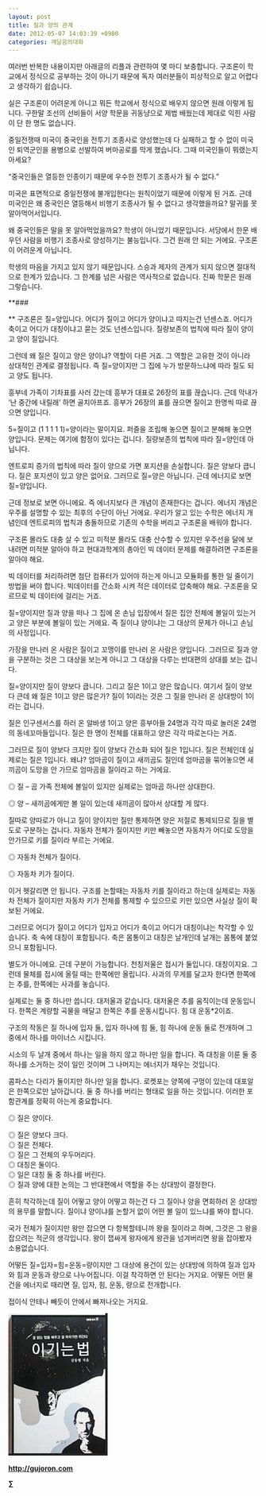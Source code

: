 ```yaml
---
layout: post
title: 질과 양의 관계
date: 2012-05-07 14:03:39 +0900
categories: 깨달음의대화
---
```

여러번 반복한 내용이지만 아래글의 리플과 관련하여 몇 마디 보충합니다. 구조론이 학교에서 정식으로 공부하는 것이 아니기 때문에 독자 여러분들이 피상적으로 알고 어렵다고 생각하기 쉽습니다. 

실은 구조론이 어려운게 아니고 뭐든 학교에서 정식으로 배우지 않으면 원래 이렇게 됩니다. 구한말 조선의 선비들이 서양 학문을 귀동냥으로 제법 배웠는데 제대로 익힌 사람이 단 한 명도 없습니다. 

중일전쟁때 미국이 중국인을 전투기 조종사로 양성했는데 다 실패하고 할 수 없이 미국인 퇴역군인을 용병으로 선발하여 버마공로를 막게 했습니다. 그때 미국인들이 뭐랬는지 아세요? 

“중국인들은 열등한 인종이기 때문에 우수한 전투기 조종사가 될 수 없다.” 

미국은 표면적으로 중일전쟁에 불개입한다는 원칙이었기 때문에 이렇게 된 거죠. 근데 미국인은 왜 중국인은 열등해서 비행기 조종사가 될 수 없다고 생각했을까요? 말귀를 못알아먹어서입니다. 

왜 중국인들은 말을 못 알아먹었을까요? 학생이 아니었기 때문입니다. 서당에서 한문 배우던 사람을 비행기 조종사로 양성하기는 불능입니다. 그건 원래 안 되는 거에요. 구조론이 어려운게 아닙니다. 

학생의 마음을 가지고 있지 않기 때문입니다. 스승과 제자의 관계가 되지 않으면 절대적으로 한계가 있습니다. 그 한계를 넘은 사람은 역사적으로 없습니다. 진짜 학문은 원래 그렇습니다. 



**\### 

** 구조론은 질=양입니다. 어디가 질이고 어디가 양이냐고 따지는건 넌센스죠. 어디가 축이고 어디가 대칭이냐고 묻는 것도 넌센스입니다. 질량보존의 법칙에 따라 질이 양이고 양이 질입니다. 

그런데 왜 질은 질이고 양은 양이냐? 역할이 다른 거죠. 그 역할은 고유한 것이 아니라 상대적인 관계로 결정됩니다. 즉 질=양이지만 그 집에 누가 방문하느냐에 따라 질도 되고 양도 됩니다. 

흥부네 가족이 기차표를 사러 갔는데 흥부가 대표로 26장의 표를 끊습니다. 근데 막내가 ‘난 중간에 내릴래’ 하면 골치아프죠. 흥부가 26장의 표를 끊으면 질이고 한명씩 따로 끊으면 양입니다. 

5=질이고 (1 1 1 1 1)=양이라는 말이지요. 퍼즐을 조립해 놓으면 질이고 분해해 놓으면 양입니다. 문제는 여기에 함정이 있다는 겁니다. 질량보존의 법칙에 따라 질=양인데 아닙니다. 

엔트로피 증가의 법칙에 따라 질이 양으로 가면 포지션을 손실합니다. 질은 양보다 큽니다. 질은 포지션이 있고 양은 없어요. 그러므로 질=양은 아닙니다. 근데 에너지로 보면 질=양입니다. 

근데 정보로 보면 아니에요. 즉 에너지보다 큰 개념이 존재한다는 겁니다. 에너지 개념은 우주를 설명할 수 있는 최후의 수단이 아닌 거에요. 우리가 알고 있는 수학은 에너지 개념인데 엔트로피의 법칙과 충돌하므로 기존의 수학을 버리고 구조론을 배워야 합니다. 

구조론 몰라도 대충 살 수 있고 미적분 몰라도 대충 산수할 수 있지만 우주선을 달에 보내려면 미적분 알아야 하고 현대과학계의 총아인 빅 데이터 문제를 해결하려면 구조론을 알아야 해요. 

빅 데이터를 처리하려면 첨단 컴퓨터가 있어야 하는게 아니고 모듈화를 통한 일 줄이기 방법을 써야 합니다. 빅데이터를 간소화 시켜 적은 데이터로 압축해야 해요. 구조론을 모르므로 빅 데이터에 걸리는 거죠. 

질=양이지만 질과 양을 떠나 그 집에 온 손님 입장에서 질은 집안 전체에 볼일이 있는거고 양은 부분에 볼일이 있는 거에요. 즉 질이냐 양이냐는 그 대상의 문제가 아니고 손님의 사정입니다. 

가장을 만나러 온 사람은 질이고 꼬맹이를 만나러 온 사람은 양입니다. 그러므로 질과 양을 구분하는 것은 그 대상을 보는게 아니고 그 대상을 다루는 반대편의 상대를 보는 겁니다. 

질=양이지만 질이 양보다 큽니다. 그리고 질은 1이고 양은 많습니다. 여기서 질이 양보다 큰데 왜 질은 1이고 양은 많은가? 질이 1이라는 것은 그 질을 만나러 온 상대방이 1이라는 겁니다. 

질은 인구센서스를 하러 온 알바생 1이고 양은 흥부아들 24명과 각각 따로 놀러온 24명의 동네꼬마들입니다. 질은 한 명이 전체를 대표하고 양은 각각 따로논다는 거죠. 

그러므로 질이 양보다 크지만 질이 양보다 간소화 되어 질은 1입니다. 질은 전체인데 실제로는 질은 1입니다. 왜냐? 엄마곰이 질이고 새끼곰도 질인데 엄마곰을 묶어놓으면 새끼곰이 도망을 안 가므로 엄마곰을 질이라고 하는 거에요. 

◎ 질 – 곰 가족 전체에 볼일이 있지만 실제로는 엄마곰 하나만 상대한다.

  
◎ 양 – 새끼곰에게만 볼 일이 있는데 새끼곰이 많아서 상대할 게 많다. 

질따로 양따로가 아니고 질이 양이지만 질만 통제하면 양은 저절로 통제되므로 질을 별도로 구분하는 겁니다. 자동차 전체가 질이지만 키만 빼놓으면 자동차가 어디로 도망을 안가므로 키를 질이라 부르는 거에요. 

◎ 자동차 전체가 질이다.

  
◎ 자동차 키가 질이다. 

이거 헷갈리면 안 됩니다. 구조를 논할때는 자동차 키를 질이라고 하는데 실제로는 자동차 전체가 질이지만 자동차 키가 전체를 통제할 수 있으므로 키만 있으면 사실상 질이 확보된 거에요. 

그러므로 어디가 질이고 어디가 입자고 어디가 축이고 어디가 대칭이냐는 착각할 수 있습니다. 축 속에 대칭이 포함됩니다. 축은 몸통이고 대칭은 날개인데 날개는 몸통에 붙었으니 포함됩니다. 

별도가 아니에요. 근데 구분이 가능합니다. 천칭저울은 접시가 둘입니다. 대칭이지요. 그런데 물체를 접시에 올릴 때는 한쪽에만 올립니다. 사과의 무게를 달고자 한다면 한쪽에는 추를, 한쪽에는 사과를 놓습니다. 

실제로는 둘 중 하나만 씁니다. 대저울과 같습니다. 대저울은 추를 움직이는데 운동입니다. 한쪽은 계량할 곡물을 매달고 한쪽은 추를 운동시킵니다. 힘 대 운동*2이죠. 

구조의 작동은 질 하나에 입자 둘, 입자 하나에 힘 둘, 힘 하나에 운동 둘로 전개하며 그 중에서 하나를 마이너스 시킵니다. 

시소의 두 날개 중에서 하나는 일을 하지 않고 하나만 일을 합니다. 즉 대칭을 이룬 둘 중 하나를 소거하는 것이 일인 것이며 그 나머지는 에너지가 채우는 것입니다. 

콤파스는 다리가 둘이지만 하나만 일을 합니다. 로켓포는 양쪽에 구멍이 있는데 대포알은 한쪽으로만 날아갑니다. 둘 중 하나를 버리는 형태로 일을 하는 것입니다. 이러한 포함관계를 정확히 아는게 중요합니다. 

◎ 질은 양이다.

  
◎ 질은 양보다 크다.  
◎ 질은 전체다.  
◎ 질은 그 전체의 우두머리다.  
◎ 대칭은 둘이다.  
◎ 일은 대칭 둘 중 하나를 버린다.  
◎ 질과 양에 대한 논의는 그 반대편에서 역할을 주는 상대방이 결정한다. 

흔히 착각하는데 질이 어떻고 양이 어떻고 하는건 다 그 질이나 양을 면회하러 온 상대방의 용무를 말합니다. 질이냐 양이냐를 논할거 없이 어떤 볼 일이 있느냐를 봐야 합니다. 

국가 전체가 질이지만 왕만 잡으면 다 항복할테니까 왕을 질이라고 하며, 그것은 그 왕을 잡으려는 적군의 생각입니다. 왕이 잽싸게 왕자에게 왕관을 넘겨버리면 왕을 잡아봤자 소용없습니다. 

어떻든 질=입자=힘=운동=량이지만 그 대상에 용건이 있는 상대방에 의하여 질과 입자와 힘과 운동과 량으로 나누어집니다. 이걸 착각하면 안 된다는 거지요. 어떻든 어떤 물건을 에너지로 때리면 질, 입자, 힘, 운동, 량으로 전개합니다. 

접이식 안테나 빼듯이 안에서 빠져나오는 거지요. 





<a href="?mid=WaytoWin" target="_self"><img alt="0.JPG" src="files/attach/images/199/290/248/123456.JPG" width="200" height="287" /> </a>







**http://gujoron.com**  


**∑**